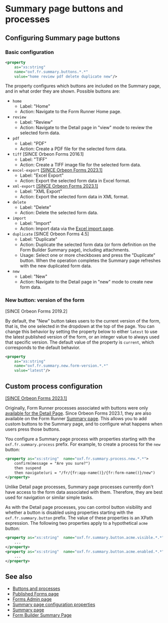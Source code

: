 # Summary page buttons and processes

## Configuring Summary page buttons

### Basic configuration

```xml
<property
    as="xs:string"
    name="oxf.fr.summary.buttons.*.*"
    value="home review pdf delete duplicate new"/>
```

The property configures which buttons are included on the Summary page, and in what order they are shown. Possible buttons are:

* `home`
    * Label: "Home"
    * Action: Navigate to the Form Runner Home page.
* `review`
    * Label: "Review"
    * Action: Navigate to the Detail page in "view" mode to review the selected form data.
* `pdf`
    * Label: "PDF"
    * Action: Create a PDF file for the selected form data.
* `tiff` [SINCE Orbeon Forms 2016.1]
    * Label: "TIFF"
    * Action: Create a TIFF image file for the selected form data.
* `excel-export` [\[SINCE Orbeon Forms 2023.1\]](/release-notes/orbeon-forms-2023.1.md)
    * Label: "Excel Export"
    * Action: Export the selected form data in Excel format.
* `xml-export` [\[SINCE Orbeon Forms 2023.1\]](/release-notes/orbeon-forms-2023.1.md)
    * Label: "XML Export"
    * Action: Export the selected form data in XML format.
* `delete`
    * Label: "Delete"
    * Action: Delete the selected form data.
* `import`
    * Label: "Import"
    * Action: Import data via the [Excel import page](/form-runner/feature/excel-import.md).
* `duplicate` [SINCE Orbeon Forms 4.5]
    * Label: "Duplicate"
    * Action: Duplicate the selected form data (or form definition on the Form Builder Summary page), including attachments.
    * Usage: Select one or more checkboxes and press the "Duplicate" button. When the operation completes the Summary page refreshes with the new duplicated form data.
* `new`
    * Label: "New"
    * Action: Navigate to the Detail page in "new" mode to create new form data.
    
### New button: version of the form

[SINCE Orbeon Forms 2019.2]

By default, the "New" button takes users to the current version of the form, that is, the one selected in the dropdown at the top of the page. You can change this behavior by setting the property below to either `latest` to use the latest published version of the form, or an integer value to always used that specific version. The default value of the property is `current`, which corresponds to the default behavior.

```xml
<property 
    as="xs:string"
    name="oxf.fr.summary.new.form-version.*.*"
    value="latest"/> 
```

## Custom process configuration

[\[SINCE Orbeon Forms 2023.1\]](/release-notes/orbeon-forms-2023.1.md)

Originally, Form Runner processes associated with buttons were only [available for the Detail Page](/form-runner/advanced/buttons-and-processes/README.md). Since Orbeon Forms 2023.1, they are also available on the Form Runner [Summary page](/configuration/properties/form-runner-summary-page.md). This allows you to add custom buttons to the Summary page, and to configure what happens when users press those buttons.

You configure a Summary page process with properties starting with the `oxf.fr.summary.process` prefix. For example, to create a process for the `new` button:

```xml
<property as="xs:string"  name="oxf.fr.summary.process.new.*.*">
    confirm(message = "Are you sure?")
    then suspend
    then navigate(uri = "/fr/{fr:app-name()}/{fr:form-name()}/new")
</property>
```

Unlike Detail page processes, Summary page processes currently don't have access to the form data associated with them. Therefore, they are best used for navigation or similar simple tasks.  

As with the Detail page processes, you can control button visibility and whether a button is disabled using properties starting with the `oxf.fr.summary.button` prefix. The value of these properties is an XPath expression. The following two properties apply to a hypothetical `acme` button:

```xml
<property as="xs:string"  name="oxf.fr.summary.button.acme.visible.*.*">
    ...
</property>
<property as="xs:string"  name="oxf.fr.summary.button.acme.enabled.*.*">
    ...
</property>
```

## See also 

- [Buttons and processes](/form-runner/advanced/buttons-and-processes/README.md)
- [Published Forms page](/form-runner/feature/published-forms-page.md)
- [Forms Admin page](/form-runner/feature/forms-admin-page.md)
- [Summary page configuration properties](/configuration/properties/form-runner-summary-page.md)
- [Summary page](/form-runner/feature/summary-page.md)
- [Form Builder Summary Page](/form-builder/summary-page.md)
